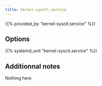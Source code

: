 ```yaml
---
title: kernel-sysctl.service
---
```


{{% provided_by "kernel-sysctl.service" %}}

## Options

{{% systemd_unit "kernel-sysctl.service" %}}

## Additionnal notes

Nothing here.
